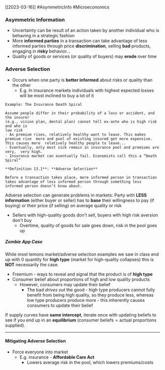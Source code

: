 [[2023-03-16]] #AsymmetricInfo #Microeconomics 

### Asymmetric Information
- Uncertainty can be result of an action taken by another individual who is behaving in a strategic fashion  
- More **informed parties** in a transaction can take advantage of less informed parties through price **discrimination**, selling **bad** products, engaging in **risky** behavior...  
- Quality of goods or services (or quality of buyers) may **erode** over time 

### Adverse Selection
- Occurs when one party is **better informed** about risks or quality than the other
	- E.g. In insurance markets individuals with highest expected losses will be most inclined to buy a lot of it

```ad-example
Example: The Insurance Death Spiral

Assume people differ in their probability of a loss or accident, and the insurer  
(e.g., vision plan, dental plan) cannot tell ex-ante who is high risk and who is  
low risk  
- As premium rises, relatively healthy want to leave. This makes premium rise  more and pool of existing insured get more expensive. This causes more  relatively healthy people to leave...  
- Eventually, only most sick remain in insurance pool and premiums are very,  very high.  
- Insurance market can eventually fail. Economists call this a “Death Spiral”
```

```ad-important
**Definition 13.1**: **Adverse Selection**

Before a transaction takes place, more informed person in transaction takes advantage of less informed person through something less informed person doesn’t know about.
```

Adverse selection can generate problems in markets: Party with **LESS** **information** (either buyer or seller) has to **base** their willingness to pay (if buying) or their price (if selling) on average quality or risk
- Sellers with high-quality goods don't sell, buyers with high risk aversion don't buy
	- Overtime, quality of goods for sale goes down, risk in the pool goes up

##### Zombie App Case
While most lemons market/adverse selection examples we saw in class end up with 0 quantity for **high type** (market for high-quality collapses) this is **NOT** necessarily the case.
- Freemium - ways to reveal and signal that the product is of **high type**
- Consumer belief about proportions of high and low quality products
	- However, consumers may update their belief
		- The bad *drives out* the good - high type producers cannot fully benefit from being high quality, so they produce less, whereas low type producers produce more - this inherently causes consumers to update their belief

If supply curves have **same intercept**, iterate once with updating beliefs to see if you end up in an **equilibrium** ($\text{consumer beliefs} = \text{actual proportions supplied}$).

---
#### Mitigating Adverse Selection
- Force everyone into market
	- E.g. insurance - **Affordable Care Act**
		- Lowers average risk in the pool, which lowers premiums/costs